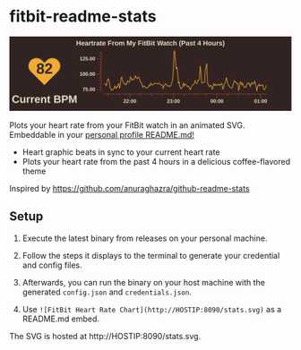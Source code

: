 # fitbit-readme-stats

![FitBit Heart Rate Chart Example](example.svg)

Plots your heart rate from your FitBit watch in an animated SVG. Embeddable in your [personal profile README.md!](https://docs.github.com/en/github/setting-up-and-managing-your-github-profile/managing-your-profile-readme)
- Heart graphic beats in sync to your current heart rate
- Plots your heart rate from the past 4 hours in a delicious coffee-flavored theme

Inspired by https://github.com/anuraghazra/github-readme-stats

## Setup
1. Execute the latest binary from releases on your personal machine.

2. Follow the steps it displays to the terminal to generate your credential and config files.

3. Afterwards, you can run the binary on your host machine with the generated `config.json` and `credentials.json`.

4. Use `![FitBit Heart Rate Chart](http://HOSTIP:8090/stats.svg)` as a README.md embed.

The SVG is hosted at http://HOSTIP:8090/stats.svg. 





